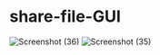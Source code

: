 # share-file-GUI

![Screenshot (36)](https://user-images.githubusercontent.com/50478681/154796874-01457852-a290-4dcb-9959-939bdf007a25.png)
![Screenshot (35)](https://user-images.githubusercontent.com/50478681/154796872-19e52a70-c048-4b7d-9294-5a4777e08853.png)
